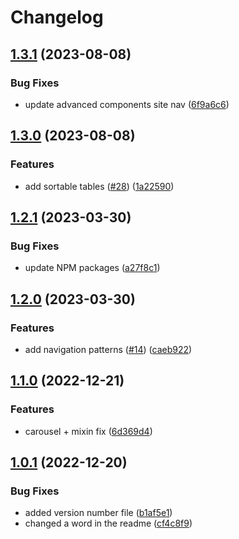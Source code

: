 # Changelog

## [1.3.1](https://github.com/studio24/amplify/compare/v1.3.0...v1.3.1) (2023-08-08)


### Bug Fixes

* update advanced components site nav ([6f9a6c6](https://github.com/studio24/amplify/commit/6f9a6c697f7d6f2415f16233ca9fbd8d8104fab2))

## [1.3.0](https://github.com/studio24/amplify/compare/v1.2.1...v1.3.0) (2023-08-08)


### Features

* add sortable tables ([#28](https://github.com/studio24/amplify/issues/28)) ([1a22590](https://github.com/studio24/amplify/commit/1a22590f6adfcd880eb043cf544d9ea641305de0))

## [1.2.1](https://github.com/studio24/amplify/compare/v1.2.0...v1.2.1) (2023-03-30)


### Bug Fixes

* update NPM packages ([a27f8c1](https://github.com/studio24/amplify/commit/a27f8c1819a405a2551c13c1bba462b4b6148873))

## [1.2.0](https://github.com/studio24/amplify/compare/v1.1.0...v1.2.0) (2023-03-30)


### Features

* add navigation patterns ([#14](https://github.com/studio24/amplify/issues/14)) ([caeb922](https://github.com/studio24/amplify/commit/caeb922277c29b82c036f058a74c67e074c22606))

## [1.1.0](https://github.com/studio24/amplify/compare/v1.0.1...v1.1.0) (2022-12-21)


### Features

* carousel + mixin fix ([6d369d4](https://github.com/studio24/amplify/commit/6d369d4031b694cddde061021f6aeaafac9729f7))

## [1.0.1](https://github.com/studio24/amplify/compare/v1.0.0...v1.0.1) (2022-12-20)


### Bug Fixes

* added version number file ([b1af5e1](https://github.com/studio24/amplify/commit/b1af5e1fab59066d7069839e552ac253b4740968))
* changed a word in the readme ([cf4c8f9](https://github.com/studio24/amplify/commit/cf4c8f9e3af45fe380f78a2a04ec8812a9ed73c4))
